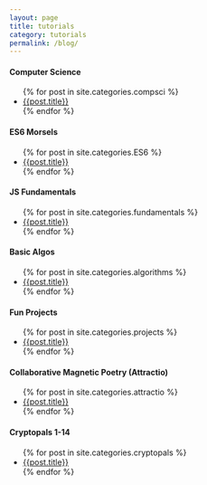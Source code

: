 ```yaml
---
layout: page
title: tutorials
category: tutorials
permalink: /blog/
---
```


#### Computer Science
<ul>
  {% for post in site.categories.compsci %}
    <li><a href="{{ site.baseurl }}{{ post.url }}">{{post.title}}</a></li>
  {% endfor %}
</ul>

#### ES6 Morsels
<ul>
  {% for post in site.categories.ES6 %}
    <li><a href="{{ site.baseurl }}{{ post.url }}">{{post.title}}</a></li>
  {% endfor %}
</ul>

#### JS Fundamentals
<ul>
  {% for post in site.categories.fundamentals %}
    <li><a href="{{ site.baseurl }}{{ post.url }}">{{post.title}}</a></li>
  {% endfor %}
</ul>

#### Basic Algos
<ul>
  {% for post in site.categories.algorithms %}
    <li><a href="{{ site.baseurl }}{{ post.url }}">{{post.title}}</a></li>
  {% endfor %}
</ul>

#### Fun Projects
<ul>
  {% for post in site.categories.projects %}
    <li><a href="{{ site.baseurl }}{{ post.url }}">{{post.title}}</a></li>
  {% endfor %}
</ul>

#### Collaborative Magnetic Poetry (Attractio)
<ul>
  {% for post in site.categories.attractio %}
    <li><a href="{{ site.baseurl }}{{ post.url }}">{{post.title}}</a></li>
  {% endfor %}
</ul>

#### Cryptopals 1-14
<ul>
  {% for post in site.categories.cryptopals %}
    <li><a href="{{ site.baseurl }}{{ post.url }}">{{post.title}}</a> </li>
  {% endfor %}
</ul>
